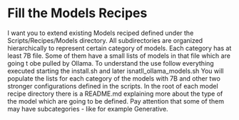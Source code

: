 # Fill the Models Recipes

I want you to extend existing Models reciped defined under the Scripts/Recipes/Models directory.
All subdirectories are organized hierarchically to represent certain category of models.
Each category has at least 7B file. Some of them have a small lists of models in that file which are going t obe pulled by Ollama.
To understand the use follow everything executed starting the install.sh and later isnatll_ollama_models.sh
You will populate the lists for each category of the models with 7B and other two stronger configurations defined in the scripts.
In the root of each model recipe directory there is a README.md explaining more about the type of the model which are going to be defined. Pay attention that some of them may have subcategories - like for example Generative.
